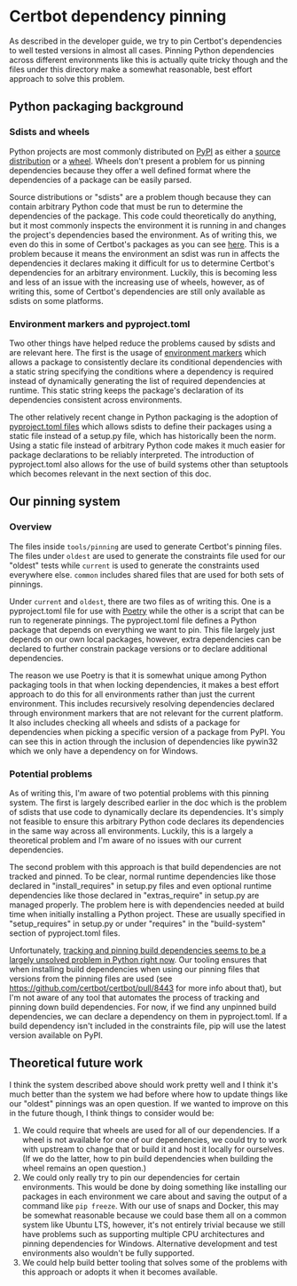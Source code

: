 # Certbot dependency pinning

As described in the developer guide, we try to pin Certbot's dependencies to
well tested versions in almost all cases. Pinning Python dependencies across
different environments like this is actually quite tricky though and the files
under this directory make a somewhat reasonable, best effort approach to solve
this problem.

## Python packaging background

### Sdists and wheels

Python projects are most commonly distributed on [PyPI](https://pypi.org/) as
either a [source
distribution](https://packaging.python.org/glossary/#term-Source-Distribution-or-sdist)
or a [wheel](https://packaging.python.org/glossary/#term-Wheel). Wheels don't
present a problem for us pinning dependencies because they offer a well defined
format where the dependencies of a package can be easily parsed.

Source distributions or "sdists" are a problem though because they can contain
arbitrary Python code that must be run to determine the dependencies of the
package. This code could theoretically do anything, but it most commonly
inspects the environment it is running in and changes the project's
dependencies based the environment. As of writing this, we even do this in some
of Certbot's packages as you can see
[here](https://github.com/certbot/certbot/blob/8b610239bfcf7aac06f6e36d09a5abba3ba87047/certbot-dns-cloudflare/setup.py#L15-L27).
This is a problem because it means the environment an sdist was run in affects
the dependencies it declares making it difficult for us to determine Certbot's
dependencies for an arbitrary environment. Luckily, this is becoming less and
less of an issue with the increasing use of wheels, however, as of writing
this, some of Certbot's dependencies are still only available as sdists on some
platforms.

### Environment markers and pyproject.toml

Two other things have helped reduce the problems caused by sdists and are
relevant here. The first is the usage of [environment
markers](https://www.python.org/dev/peps/pep-0496/) which allows a package to
consistently declare its conditional dependencies with a static string
specifying the conditions where a dependency is required instead of dynamically
generating the list of required dependencies at runtime. This static string
keeps the package's declaration of its dependencies consistent across
environments.

The other relatively recent change in Python packaging is the adoption of
[pyproject.toml files](https://www.python.org/dev/peps/pep-0518/) which allows
sdists to define their packages using a static file instead of a setup.py
file, which has historically been the norm.
Using a static file instead of arbitrary Python code makes it
much easier for package declarations to be reliably interpreted. The
introduction of pyproject.toml also allows for the use of build systems other
than setuptools which becomes relevant in the next section of this doc.

## Our pinning system

### Overview

The files inside `tools/pinning` are used to generate Certbot's pinning files.
The files under `oldest` are used to generate the constraints file used for our
"oldest" tests while `current` is used to generate the constraints used
everywhere else. `common` includes shared files that are used for both sets of
pinnings.

Under `current` and `oldest`, there are two files as of writing this. One is a
pyproject.toml file for use with [Poetry](https://python-poetry.org/) while
the other is a script that can be run to regenerate pinnings. The
pyproject.toml file defines a Python package that depends on everything we want
to pin. This file largely just depends on our own local packages, however,
extra dependencies can be declared to further constrain package versions or to
declare additional dependencies.

The reason we use Poetry is that it is somewhat unique among Python packaging
tools in that when locking dependencies, it makes a best effort approach to do
this for all environments rather than just the current environment. This
includes recursively resolving dependencies declared through environment
markers that are not relevant for the current platform. It also includes
checking all wheels and sdists of a package for dependencies when picking a
specific version of a package from PyPI. You can see this in action through
the inclusion of dependencies like pywin32 which we only have a dependency on
for Windows.

### Potential problems

As of writing this, I'm aware of two potential problems with this pinning
system. The first is largely described earlier in the doc which is the problem
of sdists that use code to dynamically declare its dependencies. It's simply
not feasible to ensure this arbitrary Python code declares its dependencies in
the same way across all environments. Luckily, this is a largely a theoretical
problem and I'm aware of no issues with our current dependencies.

The second problem with this approach is that build dependencies are not
tracked and pinned. To be clear, normal runtime dependencies like those
declared in "install_requires" in setup.py files and even optional runtime
dependencies like those declared in "extras_require" in setup.py are managed
properly. The problem here is with dependencies needed at build time when
initially installing a Python project. These are usually specified in
"setup_requires" in setup.py or under "requires" in the "build-system" section
of pyproject.toml files.

Unfortunately, [tracking and pinning build dependencies seems to be a largely
unsolved problem in Python right
now](https://discuss.python.org/t/pinning-build-dependencies/8363). Our tooling
ensures that when installing build dependencies when using our pinning files
that versions from the pinning files are used (see
https://github.com/certbot/certbot/pull/8443 for more info about that), but I'm
not aware of any tool that automates the process of tracking and pinning down
build dependencies. For now, if we find any unpinned build dependencies, we can
declare a dependency on them in pyproject.toml. If a build dependency isn't
included in the constraints file, pip will use the latest version available on
PyPI.

## Theoretical future work

I think the system described above should work pretty well and I think it's
much better than the system we had before where how to update things like our
"oldest" pinnings was an open question. If we wanted to improve on this in the
future though, I think things to consider would be:

1. We could require that wheels are used for all of our dependencies. If a
   wheel is not available for one of our dependencies, we could try to work
   with upstream to change that or build it and host it locally for ourselves.
   (If we do the latter, how to pin build dependencies when building the wheel
   remains an open question.)
2. We could only really try to pin our dependencies for certain environments.
   This would be done by doing something like installing our packages in each
   environment we care about and saving the output of a command like `pip
   freeze`. With our use of snaps and Docker, this may be somewhat reasonable
   because we could base them all on a common system like Ubuntu LTS, however,
   it's not entirely trivial because we still have problems such as supporting
   multiple CPU architectures and pinning dependencies for Windows. Alternative
   development and test environments also wouldn't be fully supported.
3. We could help build better tooling that solves some of the problems with
   this approach or adopts it when it becomes available.
